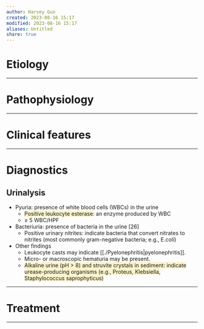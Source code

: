```yaml
---
author: Harvey Guo
created: 2023-08-16 15:17
modified: 2023-08-16 15:17
aliases: Untitled
share: true
---
```

# Etiology


---
# Pathophysiology


---
# Clinical features


---
# Diagnostics
## Urinalysis
- Pyuria: presence of white blood cells (WBCs) in the urine
	- <span style="background:rgba(240, 200, 0, 0.2)">Positive leukocyte esterase</span>: an enzyme produced by WBC
	- ≥ 5 WBC/HPF
- Bacteriuria: presence of bacteria in the urine [26]
	- Positive urinary nitrites: indicate bacteria that convert nitrates to nitrites (most commonly gram-negative bacteria; e.g., E.coli)
- Other findings
	- Leukocyte casts may indicate [[./Pyelonephritis|pyelonephritis]].
	- Micro- or macroscopic hematuria may be present. 
	- <span style="background:rgba(240, 200, 0, 0.2)">Alkaline urine (pH > 8) and struvite crystals in sediment: indicate urease-producing organisms (e.g., Proteus, Klebsiella, Staphylococcus saprophyticus)</span>

---
# Treatment


---
